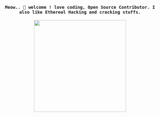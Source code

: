 <h4 align="center"><samp> Meow.. 👋  welcome ! love coding, Open Source Contributor. I also like Ethereal Hacking and cracking stuffs. </samp></h4>

<p align="center">
    <img width="300" src="https://user-images.githubusercontent.com/104882203/166637958-bf9951f8-4d4c-4782-a1d4-cc19d9a434e0.gif">
</p>
